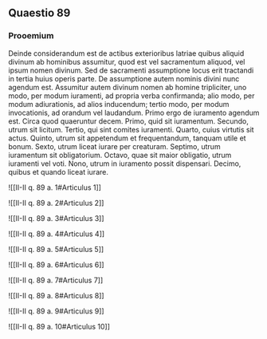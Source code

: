 ## Quaestio 89

### Prooemium

Deinde considerandum est de actibus exterioribus latriae quibus aliquid divinum ab hominibus assumitur, quod est vel sacramentum aliquod, vel ipsum nomen divinum. Sed de sacramenti assumptione locus erit tractandi in tertia huius operis parte. De assumptione autem nominis divini nunc agendum est. Assumitur autem divinum nomen ab homine tripliciter, uno modo, per modum iuramenti, ad propria verba confirmanda; alio modo, per modum adiurationis, ad alios inducendum; tertio modo, per modum invocationis, ad orandum vel laudandum. Primo ergo de iuramento agendum est. Circa quod quaeruntur decem. Primo, quid sit iuramentum. Secundo, utrum sit licitum. Tertio, qui sint comites iuramenti. Quarto, cuius virtutis sit actus. Quinto, utrum sit appetendum et frequentandum, tanquam utile et bonum. Sexto, utrum liceat iurare per creaturam. Septimo, utrum iuramentum sit obligatorium. Octavo, quae sit maior obligatio, utrum iuramenti vel voti. Nono, utrum in iuramento possit dispensari. Decimo, quibus et quando liceat iurare.

![[II-II q. 89 a. 1#Articulus 1]]

![[II-II q. 89 a. 2#Articulus 2]]

![[II-II q. 89 a. 3#Articulus 3]]

![[II-II q. 89 a. 4#Articulus 4]]

![[II-II q. 89 a. 5#Articulus 5]]

![[II-II q. 89 a. 6#Articulus 6]]

![[II-II q. 89 a. 7#Articulus 7]]

![[II-II q. 89 a. 8#Articulus 8]]

![[II-II q. 89 a. 9#Articulus 9]]

![[II-II q. 89 a. 10#Articulus 10]]

